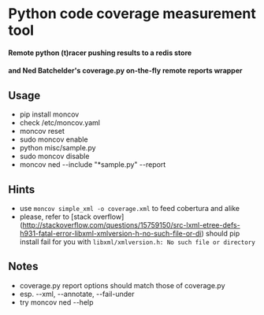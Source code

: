 Python code coverage measurement tool
=====================================
#### Remote python (t)racer pushing results to a redis store
#### and Ned Batchelder's coverage.py on-the-fly remote reports wrapper

Usage
-----

* pip install moncov
* check /etc/moncov.yaml
* moncov reset
* sudo moncov enable
* python misc/sample.py
* sudo moncov disable
* moncov ned --include "\*sample.py" --report

Hints
-----
* use `moncov simple_xml -o coverage.xml` to feed cobertura and alike
* please, refer to [stack overflow] (http://stackoverflow.com/questions/15759150/src-lxml-etree-defs-h931-fatal-error-libxml-xmlversion-h-no-such-file-or-di) should pip install fail for you with `libxml/xmlversion.h: No such file or directory`


Notes
-----
* coverage.py report options should match those of coverage.py
* esp. --xml, --annotate, --fail-under
* try moncov ned --help
